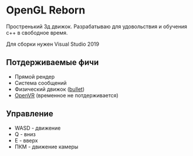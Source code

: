 # OpenGL Reborn
Простренький 3д движок. Разрабатываю для удовольствия и обучения c++ в свободное время.

Для сборки нужен Visual Studio 2019

## Потдерживаемые фичи
* Прямой рендер
* Система сообщений
* Физический движок ([bullet](https://github.com/bulletphysics/bullet3))
* [OpenVR](https://github.com/ValveSoftware/openvr) (временное не потдерживается)

## Управление
* WASD - движение
* Q - вниз
* E - вверх
* ПКМ - движение камеры